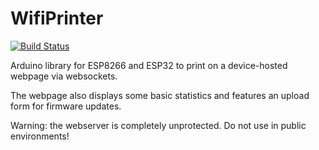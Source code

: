 # WifiPrinter
[![Build Status](https://travis-ci.org/bertmelis/WifiPrinter.svg?branch=master)](https://travis-ci.org/bertmelis/WifiPrinter)

Arduino library for ESP8266 and ESP32 to print on a device-hosted webpage via websockets.

The webpage also displays some basic statistics and features an upload form for firmware updates.

Warning: the webserver is completely unprotected. Do not use in public environments!